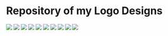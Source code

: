 # Repository of my Logo Designs

![](./images/Logo1.png)
![](./images/Logo2.png)
![](./images/Logo3.png)
![](./images/Logo4.png)
![](./images/Logo5.png)
![](./images/Logo6.png)
![](./images/Logo7.png)
![](./images/Logo8.png)
![](./images/Logo9.png)
![](./images/Logo10.png)



